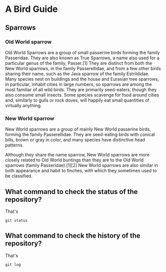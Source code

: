 # A Bird Guide

## Sparrows

### Old World sparrow

Old World Sparrows are a group of small passerine birds forming the family Passeridae. They are also known as True Sparrows, a name also used for a particular genus of the family, Passer.[1] They are distinct from both the New World sparrows, in the family Passerellidae, and from a few other birds sharing their name, such as the Java sparrow of the family Estrildidae. Many species nest on buildings and the house and Eurasian tree sparrows, in particular, inhabit cities in large numbers, so sparrows are among the most familiar of all wild birds. They are primarily seed-eaters, though they also consume small insects. Some species scavenge for food around cities and, similarly to gulls or rock doves, will happily eat small quantities of virtually anything.

### New World sparrow

New World sparrows are a group of mainly New World passerine birds, forming the family Passerellidae. They are seed-eating birds with conical bills, brown or gray in color, and many species have distinctive head patterns.

Although they share the name sparrow, New World sparrows are more closely related to Old World buntings than they are to the Old World sparrows (family Passeridae).[1][2] New World sparrows are also similar in both appearance and habit to finches, with which they sometimes used to be classified.

## What command to check the status of the repository?

That's

    git status

## What command to check the history of the repository?

That's

    git log
